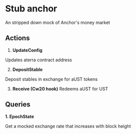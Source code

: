 #  Stub anchor 

An stripped down mock of Anchor's money market

## Actions
1. **UpdateConfig**

Updates aterra contract address

2. **DepositStable**

Deposit stables in exchange for aUST tokens

3. **Receive (Cw20 hook)**
Redeems aUST for UST


## Queries

**1. EpochState**

Get a mocked exchange rate that increases with block height 
